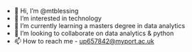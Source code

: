 - 👋 Hi, I’m @mtblessing
- 👀 I’m interested in technology 
- 🌱 I’m currently learning a masters degree in data analytics 
- 💞️ I’m looking to collaborate on data analytics & python
- 📫 How to reach me - up657842@myport.ac.uk

<!---
mtblessing/mtblessing is a ✨ special ✨ repository because its `README.md` (this file) appears on your GitHub profile.
You can click the Preview link to take a look at your changes.
--->
